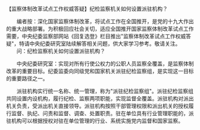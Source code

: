 【监察体制改革试点工作权威答疑】纪检监察机关如何设置派驻机构？











　　编者按：深化国家监察体制改革，将试点工作在全国推开，是党的十九大作出的重大战略部署。为积极回应社会关切，适应全国推开国家监察体制改革试点工作需要，中央纪委监察部网站《回复选登》栏目推出"监察体制改革试点工作权威答疑"，特请中央纪委研究室陆续解答相关问题，供大家学习参考。敬请关注。
　　问：纪检监察机关如何设置派驻机构？

　　中央纪委研究室：实现对所有行使公权力的公职人员监察全覆盖，是监察体制改革的重要目标。纪委监委向同级党和国家机关派驻纪检监察组，是实现这一目标的重要路径之一。

　　派驻机构实行统一名称、统一管理，称为"派驻纪检监察组"。派驻纪检监察组共同设置内设机构，履行纪检、监察两项职能，实现监督全覆盖。派驻机构对派出机关负责，受派出机关直接领导。派驻机构按照干部管理权限和派出机关的授权履行监督、执纪、问责和监督、调查、处置职责。驻在单位具有行业管理职能的，派驻机构可以根据授权对驻在单位管理的行业、系统实施党内监督和国家监察。
